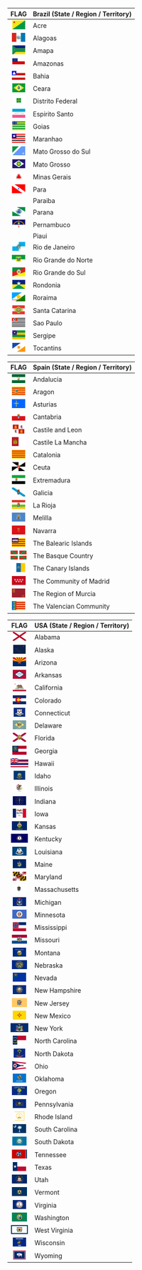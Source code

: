 | FLAG | **Brazil** (State / Region / Territory) |
| :----: | ------ |
<img src="https://raw.githubusercontent.com/dreamyguy/flags/master/_special-interest/brazil/Flag_of_Acre.svg" alt="" height="20px"> | Acre |
<img src="https://raw.githubusercontent.com/dreamyguy/flags/master/_special-interest/brazil/Flag_of_Alagoas.svg" alt="" height="20px"> | Alagoas |
<img src="https://raw.githubusercontent.com/dreamyguy/flags/master/_special-interest/brazil/Flag_of_Amapa.svg" alt="" height="20px"> | Amapa |
<img src="https://raw.githubusercontent.com/dreamyguy/flags/master/_special-interest/brazil/Flag_of_Amazonas.svg" alt="" height="20px"> | Amazonas |
<img src="https://raw.githubusercontent.com/dreamyguy/flags/master/_special-interest/brazil/Flag_of_Bahia.svg" alt="" height="20px"> | Bahia |
<img src="https://raw.githubusercontent.com/dreamyguy/flags/master/_special-interest/brazil/Flag_of_Ceara.svg" alt="" height="20px"> | Ceara |
<img src="https://raw.githubusercontent.com/dreamyguy/flags/master/_special-interest/brazil/Flag_of_Distrito_Federal.svg" alt="" height="20px"> | Distrito Federal |
<img src="https://raw.githubusercontent.com/dreamyguy/flags/master/_special-interest/brazil/Flag_of_Espirito_Santo.svg" alt="" height="20px"> | Espirito Santo |
<img src="https://raw.githubusercontent.com/dreamyguy/flags/master/_special-interest/brazil/Flag_of_Goias.svg" alt="" height="20px"> | Goias |
<img src="https://raw.githubusercontent.com/dreamyguy/flags/master/_special-interest/brazil/Flag_of_Maranhao.svg" alt="" height="20px"> | Maranhao |
<img src="https://raw.githubusercontent.com/dreamyguy/flags/master/_special-interest/brazil/Flag_of_Mato_Grosso_do_Sul.svg" alt="" height="20px"> | Mato Grosso do Sul |
<img src="https://raw.githubusercontent.com/dreamyguy/flags/master/_special-interest/brazil/Flag_of_Mato_Grosso.svg" alt="" height="20px"> | Mato Grosso |
<img src="https://raw.githubusercontent.com/dreamyguy/flags/master/_special-interest/brazil/Flag_of_Minas_Gerais.svg" alt="" height="20px"> | Minas Gerais |
<img src="https://raw.githubusercontent.com/dreamyguy/flags/master/_special-interest/brazil/Flag_of_Para.svg" alt="" height="20px"> | Para |
<img src="https://raw.githubusercontent.com/dreamyguy/flags/master/_special-interest/brazil/Flag_of_Paraiba.svg" alt="" height="20px"> | Paraiba |
<img src="https://raw.githubusercontent.com/dreamyguy/flags/master/_special-interest/brazil/Flag_of_Parana.svg" alt="" height="20px"> | Parana |
<img src="https://raw.githubusercontent.com/dreamyguy/flags/master/_special-interest/brazil/Flag_of_Pernambuco.svg" alt="" height="20px"> | Pernambuco |
<img src="https://raw.githubusercontent.com/dreamyguy/flags/master/_special-interest/brazil/Flag_of_Piaui.svg" alt="" height="20px"> | Piaui |
<img src="https://raw.githubusercontent.com/dreamyguy/flags/master/_special-interest/brazil/Flag_of_Rio_de_Janeiro.svg" alt="" height="20px"> | Rio de Janeiro |
<img src="https://raw.githubusercontent.com/dreamyguy/flags/master/_special-interest/brazil/Flag_of_Rio_Grande_do_Norte.svg" alt="" height="20px"> | Rio Grande do Norte |
<img src="https://raw.githubusercontent.com/dreamyguy/flags/master/_special-interest/brazil/Flag_of_Rio_Grande_do_Sul.svg" alt="" height="20px"> | Rio Grande do Sul |
<img src="https://raw.githubusercontent.com/dreamyguy/flags/master/_special-interest/brazil/Flag_of_Rondonia.svg" alt="" height="20px"> | Rondonia |
<img src="https://raw.githubusercontent.com/dreamyguy/flags/master/_special-interest/brazil/Flag_of_Roraima.svg" alt="" height="20px"> | Roraima |
<img src="https://raw.githubusercontent.com/dreamyguy/flags/master/_special-interest/brazil/Flag_of_Santa_Catarina.svg" alt="" height="20px"> | Santa Catarina |
<img src="https://raw.githubusercontent.com/dreamyguy/flags/master/_special-interest/brazil/Flag_of_Sao_Paulo.svg" alt="" height="20px"> | Sao Paulo |
<img src="https://raw.githubusercontent.com/dreamyguy/flags/master/_special-interest/brazil/Flag_of_Sergipe.svg" alt="" height="20px"> | Sergipe |
<img src="https://raw.githubusercontent.com/dreamyguy/flags/master/_special-interest/brazil/Flag_of_Tocantins.svg" alt="" height="20px"> | Tocantins |

| FLAG | **Spain** (State / Region / Territory) |
| :----: | ------ |
<img src="https://raw.githubusercontent.com/dreamyguy/flags/master/_special-interest/spain/Flag_of_Andalucia.svg" alt="" height="20px"> | Andalucia |
<img src="https://raw.githubusercontent.com/dreamyguy/flags/master/_special-interest/spain/Flag_of_Aragon.svg" alt="" height="20px"> | Aragon |
<img src="https://raw.githubusercontent.com/dreamyguy/flags/master/_special-interest/spain/Flag_of_Asturias.svg" alt="" height="20px"> | Asturias |
<img src="https://raw.githubusercontent.com/dreamyguy/flags/master/_special-interest/spain/Flag_of_Cantabria.svg" alt="" height="20px"> | Cantabria |
<img src="https://raw.githubusercontent.com/dreamyguy/flags/master/_special-interest/spain/Flag_of_Castile_and_Leon.svg" alt="" height="20px"> | Castile and Leon |
<img src="https://raw.githubusercontent.com/dreamyguy/flags/master/_special-interest/spain/Flag_of_Castile_La_Mancha.svg" alt="" height="20px"> | Castile La Mancha |
<img src="https://raw.githubusercontent.com/dreamyguy/flags/master/_special-interest/spain/Flag_of_Catalonia.svg" alt="" height="20px"> | Catalonia |
<img src="https://raw.githubusercontent.com/dreamyguy/flags/master/_special-interest/spain/Flag_of_Ceuta.svg" alt="" height="20px"> | Ceuta |
<img src="https://raw.githubusercontent.com/dreamyguy/flags/master/_special-interest/spain/Flag_of_Extremadura.svg" alt="" height="20px"> | Extremadura |
<img src="https://raw.githubusercontent.com/dreamyguy/flags/master/_special-interest/spain/Flag_of_Galicia.svg" alt="" height="20px"> | Galicia |
<img src="https://raw.githubusercontent.com/dreamyguy/flags/master/_special-interest/spain/Flag_of_La_Rioja.svg" alt="" height="20px"> | La Rioja |
<img src="https://raw.githubusercontent.com/dreamyguy/flags/master/_special-interest/spain/Flag_of_Melilla.svg" alt="" height="20px"> | Melilla |
<img src="https://raw.githubusercontent.com/dreamyguy/flags/master/_special-interest/spain/Flag_of_Navarra.svg" alt="" height="20px"> | Navarra |
<img src="https://raw.githubusercontent.com/dreamyguy/flags/master/_special-interest/spain/Flag_of_the_Balearic_Islands.svg" alt="" height="20px"> | The Balearic Islands |
<img src="https://raw.githubusercontent.com/dreamyguy/flags/master/_special-interest/spain/Flag_of_the_Basque_Country.svg" alt="" height="20px"> | The Basque Country |
<img src="https://raw.githubusercontent.com/dreamyguy/flags/master/_special-interest/spain/Flag_of_the_Canary_Islands.svg" alt="" height="20px"> | The Canary Islands |
<img src="https://raw.githubusercontent.com/dreamyguy/flags/master/_special-interest/spain/Flag_of_the_Community_of_Madrid.svg" alt="" height="20px"> | The Community of Madrid |
<img src="https://raw.githubusercontent.com/dreamyguy/flags/master/_special-interest/spain/Flag_of_the_Region_of_Murcia.svg" alt="" height="20px"> | The Region of Murcia |
<img src="https://raw.githubusercontent.com/dreamyguy/flags/master/_special-interest/spain/Flag_of_the_Valencian_Community.svg" alt="" height="20px"> | The Valencian Community |

| FLAG | **USA** (State / Region / Territory) |
| :----: | ------ |
<img src="https://raw.githubusercontent.com/dreamyguy/flags/master/_special-interest/usa/Flag_of_Alabama.svg" alt="" height="20px"> | Alabama |
<img src="https://raw.githubusercontent.com/dreamyguy/flags/master/_special-interest/usa/Flag_of_Alaska.svg" alt="" height="20px"> | Alaska |
<img src="https://raw.githubusercontent.com/dreamyguy/flags/master/_special-interest/usa/Flag_of_Arizona.svg" alt="" height="20px"> | Arizona |
<img src="https://raw.githubusercontent.com/dreamyguy/flags/master/_special-interest/usa/Flag_of_Arkansas.svg" alt="" height="20px"> | Arkansas |
<img src="https://raw.githubusercontent.com/dreamyguy/flags/master/_special-interest/usa/Flag_of_California.svg" alt="" height="20px"> | California |
<img src="https://raw.githubusercontent.com/dreamyguy/flags/master/_special-interest/usa/Flag_of_Colorado.svg" alt="" height="20px"> | Colorado |
<img src="https://raw.githubusercontent.com/dreamyguy/flags/master/_special-interest/usa/Flag_of_Connecticut.svg" alt="" height="20px"> | Connecticut |
<img src="https://raw.githubusercontent.com/dreamyguy/flags/master/_special-interest/usa/Flag_of_Delaware.svg" alt="" height="20px"> | Delaware |
<img src="https://raw.githubusercontent.com/dreamyguy/flags/master/_special-interest/usa/Flag_of_Florida.svg" alt="" height="20px"> | Florida |
<img src="https://raw.githubusercontent.com/dreamyguy/flags/master/_special-interest/usa/Flag_of_Georgia.svg" alt="" height="20px"> | Georgia |
<img src="https://raw.githubusercontent.com/dreamyguy/flags/master/_special-interest/usa/Flag_of_Hawaii.svg" alt="" height="20px"> | Hawaii |
<img src="https://raw.githubusercontent.com/dreamyguy/flags/master/_special-interest/usa/Flag_of_Idaho.svg" alt="" height="20px"> | Idaho |
<img src="https://raw.githubusercontent.com/dreamyguy/flags/master/_special-interest/usa/Flag_of_Illinois.svg" alt="" height="20px"> | Illinois |
<img src="https://raw.githubusercontent.com/dreamyguy/flags/master/_special-interest/usa/Flag_of_Indiana.svg" alt="" height="20px"> | Indiana |
<img src="https://raw.githubusercontent.com/dreamyguy/flags/master/_special-interest/usa/Flag_of_Iowa.svg" alt="" height="20px"> | Iowa |
<img src="https://raw.githubusercontent.com/dreamyguy/flags/master/_special-interest/usa/Flag_of_Kansas.svg" alt="" height="20px"> | Kansas |
<img src="https://raw.githubusercontent.com/dreamyguy/flags/master/_special-interest/usa/Flag_of_Kentucky.svg" alt="" height="20px"> | Kentucky |
<img src="https://raw.githubusercontent.com/dreamyguy/flags/master/_special-interest/usa/Flag_of_Louisiana.svg" alt="" height="20px"> | Louisiana |
<img src="https://raw.githubusercontent.com/dreamyguy/flags/master/_special-interest/usa/Flag_of_Maine.svg" alt="" height="20px"> | Maine |
<img src="https://raw.githubusercontent.com/dreamyguy/flags/master/_special-interest/usa/Flag_of_Maryland.svg" alt="" height="20px"> | Maryland |
<img src="https://raw.githubusercontent.com/dreamyguy/flags/master/_special-interest/usa/Flag_of_Massachusetts.svg" alt="" height="20px"> | Massachusetts |
<img src="https://raw.githubusercontent.com/dreamyguy/flags/master/_special-interest/usa/Flag_of_Michigan.svg" alt="" height="20px"> | Michigan |
<img src="https://raw.githubusercontent.com/dreamyguy/flags/master/_special-interest/usa/Flag_of_Minnesota.svg" alt="" height="20px"> | Minnesota |
<img src="https://raw.githubusercontent.com/dreamyguy/flags/master/_special-interest/usa/Flag_of_Mississippi.svg" alt="" height="20px"> | Mississippi |
<img src="https://raw.githubusercontent.com/dreamyguy/flags/master/_special-interest/usa/Flag_of_Missouri.svg" alt="" height="20px"> | Missouri |
<img src="https://raw.githubusercontent.com/dreamyguy/flags/master/_special-interest/usa/Flag_of_Montana.svg" alt="" height="20px"> | Montana |
<img src="https://raw.githubusercontent.com/dreamyguy/flags/master/_special-interest/usa/Flag_of_Nebraska.svg" alt="" height="20px"> | Nebraska |
<img src="https://raw.githubusercontent.com/dreamyguy/flags/master/_special-interest/usa/Flag_of_Nevada.svg" alt="" height="20px"> | Nevada |
<img src="https://raw.githubusercontent.com/dreamyguy/flags/master/_special-interest/usa/Flag_of_New_Hampshire.svg" alt="" height="20px"> | New Hampshire |
<img src="https://raw.githubusercontent.com/dreamyguy/flags/master/_special-interest/usa/Flag_of_New_Jersey.svg" alt="" height="20px"> | New Jersey |
<img src="https://raw.githubusercontent.com/dreamyguy/flags/master/_special-interest/usa/Flag_of_New_Mexico.svg" alt="" height="20px"> | New Mexico |
<img src="https://raw.githubusercontent.com/dreamyguy/flags/master/_special-interest/usa/Flag_of_New_York.svg" alt="" height="20px"> | New York |
<img src="https://raw.githubusercontent.com/dreamyguy/flags/master/_special-interest/usa/Flag_of_North_Carolina.svg" alt="" height="20px"> | North Carolina |
<img src="https://raw.githubusercontent.com/dreamyguy/flags/master/_special-interest/usa/Flag_of_North_Dakota.svg" alt="" height="20px"> | North Dakota |
<img src="https://raw.githubusercontent.com/dreamyguy/flags/master/_special-interest/usa/Flag_of_Ohio.svg" alt="" height="20px"> | Ohio |
<img src="https://raw.githubusercontent.com/dreamyguy/flags/master/_special-interest/usa/Flag_of_Oklahoma.svg" alt="" height="20px"> | Oklahoma |
<img src="https://raw.githubusercontent.com/dreamyguy/flags/master/_special-interest/usa/Flag_of_Oregon.svg" alt="" height="20px"> | Oregon |
<img src="https://raw.githubusercontent.com/dreamyguy/flags/master/_special-interest/usa/Flag_of_Pennsylvania.svg" alt="" height="20px"> | Pennsylvania |
<img src="https://raw.githubusercontent.com/dreamyguy/flags/master/_special-interest/usa/Flag_of_Rhode_Island.svg" alt="" height="20px"> | Rhode Island |
<img src="https://raw.githubusercontent.com/dreamyguy/flags/master/_special-interest/usa/Flag_of_South_Carolina.svg" alt="" height="20px"> | South Carolina |
<img src="https://raw.githubusercontent.com/dreamyguy/flags/master/_special-interest/usa/Flag_of_South_Dakota.svg" alt="" height="20px"> | South Dakota |
<img src="https://raw.githubusercontent.com/dreamyguy/flags/master/_special-interest/usa/Flag_of_Tennessee.svg" alt="" height="20px"> | Tennessee |
<img src="https://raw.githubusercontent.com/dreamyguy/flags/master/_special-interest/usa/Flag_of_Texas.svg" alt="" height="20px"> | Texas |
<img src="https://raw.githubusercontent.com/dreamyguy/flags/master/_special-interest/usa/Flag_of_Utah.svg" alt="" height="20px"> | Utah |
<img src="https://raw.githubusercontent.com/dreamyguy/flags/master/_special-interest/usa/Flag_of_Vermont.svg" alt="" height="20px"> | Vermont |
<img src="https://raw.githubusercontent.com/dreamyguy/flags/master/_special-interest/usa/Flag_of_Virginia.svg" alt="" height="20px"> | Virginia |
<img src="https://raw.githubusercontent.com/dreamyguy/flags/master/_special-interest/usa/Flag_of_Washington.svg" alt="" height="20px"> | Washington |
<img src="https://raw.githubusercontent.com/dreamyguy/flags/master/_special-interest/usa/Flag_of_West_Virginia.svg" alt="" height="20px"> | West Virginia |
<img src="https://raw.githubusercontent.com/dreamyguy/flags/master/_special-interest/usa/Flag_of_Wisconsin.svg" alt="" height="20px"> | Wisconsin |
<img src="https://raw.githubusercontent.com/dreamyguy/flags/master/_special-interest/usa/Flag_of_Wyoming.svg" alt="" height="20px"> | Wyoming |


